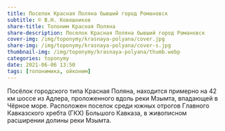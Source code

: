 ```yaml
---
title: Поселок Красная Поляна бывший город Романовск
subtitle: © В.Н. Ковешников
share-title: Топоним Красная Поляна
share-description: Поселок Красная Поляна бывший город Романовск
cover-img: /img/toponymy/krasnaya-polyana/cover.jpg
share-img: /img/toponymy/krasnaya-polyana/cover-s.jpg
thumbnail-img: /img/toponymy/krasnaya-polyana/thumb.webp
categories: toponymy
date: 2021-06-06 13:50
tags: [топонимика, ойконим]
---
```

Посёлок городского типа Красная Поляна, находится примерно на 42 км шоссе из Адлера, проложенного вдоль реки Мзымта, впадающей в Чёрное море. Расположен поселок среди южных отрогов Главного Кавказского хребта (ГКХ) Большого Кавказа, в живописном расширении долины реки Мзымта.
